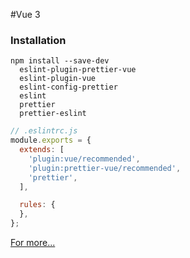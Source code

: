 #Vue 3

### Installation
```
npm install --save-dev 
  eslint-plugin-prettier-vue 
  eslint-plugin-vue 
  eslint-config-prettier 
  eslint 
  prettier
  prettier-eslint
```



```js
// .eslintrc.js
module.exports = {
  extends: [
    'plugin:vue/recommended',
    'plugin:prettier-vue/recommended',
    'prettier',
  ],

  rules: {
  },
};
```

[For more...](https://www.npmjs.com/package/eslint-plugin-prettier-vue)
